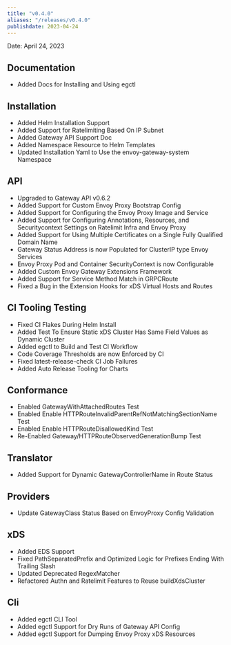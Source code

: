 ```yaml
---
title: "v0.4.0"
aliases: "/releases/v0.4.0"
publishdate: 2023-04-24
---
```


Date: April 24, 2023

## Documentation
- Added Docs for Installing and Using egctl

## Installation
- Added Helm Installation Support
- Added Support for Ratelimiting Based On IP Subnet
- Added Gateway API Support Doc
- Added Namespace Resource to Helm Templates
- Updated Installation Yaml to Use the envoy-gateway-system Namespace

## API
- Upgraded to Gateway API v0.6.2
- Added Support for Custom Envoy Proxy Bootstrap Config
- Added Support for Configuring the Envoy Proxy Image and Service
- Added Support for Configuring Annotations, Resources, and Securitycontext Settings on Ratelimit Infra and Envoy Proxy
- Added Support for Using Multiple Certificates on a Single Fully Qualified Domain Name
- Gateway Status Address is now Populated for ClusterIP type Envoy Services
- Envoy Proxy Pod and Container SecurityContext is now Configurable
- Added Custom Envoy Gateway Extensions Framework
- Added Support for Service Method Match in GRPCRoute
- Fixed a Bug in the Extension Hooks for xDS Virtual Hosts and Routes

## CI Tooling Testing
- Fixed CI Flakes During Helm Install
- Added Test To Ensure Static xDS Cluster Has Same Field Values as Dynamic Cluster
- Added egctl to Build and Test CI Workflow
- Code Coverage Thresholds are now Enforced by CI
- Fixed latest-release-check CI Job Failures
- Added Auto Release Tooling for Charts

## Conformance
- Enabled GatewayWithAttachedRoutes Test
- Enabled Enable HTTPRouteInvalidParentRefNotMatchingSectionName Test
- Enabled Enable HTTPRouteDisallowedKind Test
- Re-Enabled Gateway/HTTPRouteObservedGenerationBump Test

## Translator
- Added Support for Dynamic GatewayControllerName in Route Status

## Providers
- Update GatewayClass Status Based on EnvoyProxy Config Validation

## xDS
- Added EDS Support
- Fixed PathSeparatedPrefix and Optimized Logic for Prefixes Ending With Trailing Slash
- Updated Deprecated RegexMatcher
- Refactored Authn and Ratelimit Features to Reuse buildXdsCluster

## Cli
- Added egctl CLI Tool
- Added egctl Support for Dry Runs of Gateway API Config
- Added egctl Support for Dumping Envoy Proxy xDS Resources
